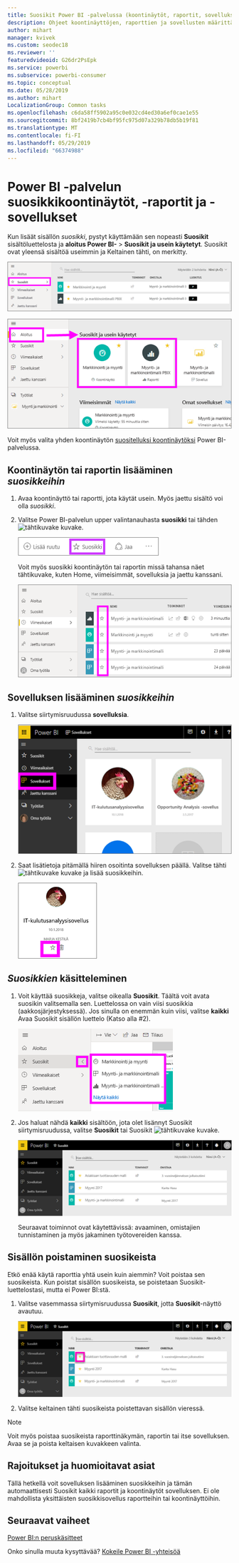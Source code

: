 ```yaml
---
title: Suosikit Power BI -palvelussa (koontinäytöt, raportit, sovellukset)
description: Ohjeet koontinäyttöjen, raporttien ja sovellusten määrittämisestä suosikeiksi Power BI -palvelussa
author: mihart
manager: kvivek
ms.custom: seodec18
ms.reviewer: ''
featuredvideoid: G26dr2PsEpk
ms.service: powerbi
ms.subservice: powerbi-consumer
ms.topic: conceptual
ms.date: 05/28/2019
ms.author: mihart
LocalizationGroup: Common tasks
ms.openlocfilehash: c6da58ff5902a95c0e032cd4ed30a6ef0cae1e55
ms.sourcegitcommit: 8bf2419b7cb4bf95fc975d07a329b78db5b19f81
ms.translationtype: MT
ms.contentlocale: fi-FI
ms.lasthandoff: 05/29/2019
ms.locfileid: "66374988"
---
```

# <a name="favorite-dashboards-reports-and-apps-in-power-bi-service"></a>Power BI -palvelun suosikkikoontinäytöt, -raportit ja -sovellukset
Kun lisäät sisällön *suosikki*, pystyt käyttämään sen nopeasti **Suosikit** sisältöluettelosta ja **aloitus Power BI-**  >   **Suosikit ja usein käytetyt**.  Suosikit ovat yleensä sisältöä useimmin ja Keltainen tähti, on merkitty.

   ![Suosikki-kuvake](./media/end-user-favorite/power-bi-favorite-nav.png)

   ![Suosikki-kuvake](./media/end-user-favorite/power-bi-home.png)

Voit myös valita yhden koontinäytön [suositelluksi koontinäytöksi](end-user-featured.md) Power BI-palvelussa.

## <a name="add-a-dashboard-or-report-as-a-favorite"></a>Koontinäytön tai raportin lisääminen *suosikkeihin*

1. Avaa koontinäyttö tai raportti, jota käytät usein. Myös jaettu sisältö voi olla *suosikki*.

2. Valitse Power BI-palvelun upper valintanauhasta **suosikki** tai tähden ![tähtikuvake](./media/end-user-favorite/power-bi-favorite-icon.png) kuvake.
   
   ![Suosikki-kuvake](./media/end-user-favorite/powerbi-dashboard-favorite.png)
   
   Voit myös suosikki koontinäytön tai raportin missä tahansa näet tähtikuvake, kuten Home, viimeisimmät, sovelluksia ja jaettu kanssani. 
   
   ![Koontinäyttö-välilehti, jossa on keltainen tähti](./media/end-user-favorite/power-bi-recent.png)

## <a name="add-an-app-as-a-favorite"></a>Sovelluksen lisääminen *suosikkeihin*

1. Valitse siirtymisruudussa **sovelluksia**.

   ![koontinäyttö](./media/end-user-favorite/power-bi-favorite-apps.png)

2. Saat lisätietoja pitämällä hiiren osoitinta sovelluksen päällä.  Valitse tähti ![tähtikuvake](./media/end-user-favorite/power-bi-favorite-icon.png)  kuvake ja lisää suosikkeihin.
   
   ![hiiren osoittimen pitäminen sovelluksen päällä](./media/end-user-favorite/power-bi-favorite-app.png)

## <a name="working-with-favorites"></a>*Suosikkien* käsitteleminen
1. Voit käyttää suosikkeja, valitse oikealla **Suosikit**.  Täältä voit avata suosikin valitsemalla sen. Luettelossa on vain viisi suosikkia (aakkosjärjestyksessä). Jos sinulla on enemmän kuin viisi, valitse **kaikki** Avaa Suosikit sisällön luettelo (Katso alla #2). 
   
   ![Suosikit-pikaikkuna](./media/end-user-favorite/power-bi-favorite-flyout.png)
2. Jos haluat nähdä **kaikki** sisältöön, jota olet lisännyt Suosikit siirtymisruudussa, valitse **Suosikit** tai Suosikit ![tähtikuvake](./media/end-user-favorite/power-bi-favorites-icon.png) kuvake.  
   
    ![suosikki-ikkuna](./media/end-user-favorite/power-bi-favorites-screen.png)
   
   Seuraavat toiminnot ovat käytettävissä: avaaminen, omistajien tunnistaminen ja myös jakaminen työtovereiden kanssa.

## <a name="unfavorite-content"></a>Sisällön poistaminen suosikeista
Etkö enää käytä raporttia yhtä usein kuin aiemmin?  Voit poistaa sen suosikeista. Kun poistat sisällön suosikeista, se poistetaan Suosikit-luettelostasi, mutta ei Power BI:stä.

1. Valitse vasemmassa siirtymisruudussa **Suosikit**, jotta **Suosikit**-näyttö avautuu.
   
   ![Suosikit-näyttö](./media/end-user-favorite/power-bi-unfavorites-screen.png)
2. Valitse keltainen tähti suosikeista poistettavan sisällön vieressä.

> [!NOTE]
> Voit myös poistaa suosikeista raporttinäkymän, raportin tai itse sovelluksen. Avaa se ja poista keltaisen kuvakkeen valinta.   
> 
> 
## <a name="limitations-and-considerations"></a>Rajoitukset ja huomioitavat asiat
Tällä hetkellä voit sovelluksen lisääminen suosikkeihin ja tämän automaattisesti Suosikit kaikki raportit ja koontinäytöt sovelluksen. Ei ole mahdollista yksittäisten suosikkisovellus raportteihin tai koontinäyttöihin. 

## <a name="next-steps"></a>Seuraavat vaiheet
[Power BI:n peruskäsitteet](end-user-basic-concepts.md)

Onko sinulla muuta kysyttävää? [Kokeile Power BI -yhteisöä](http://community.powerbi.com/)

